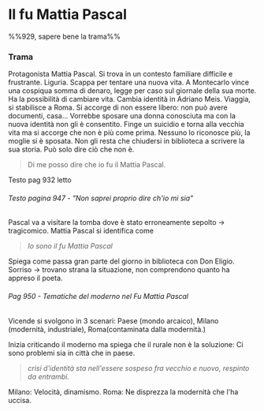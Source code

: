 # Il fu Mattia Pascal
%%929, sapere bene la trama%%

### Trama
Protagonista Mattia Pascal. Si trova in un contesto familiare difficile e frustrante. Liguria. 
Scappa per tentare una nuova vita. A Montecarlo vince una cospiqua somma di denaro, legge per caso sul giornale della sua morte. Ha la possibilità di cambiare vita. 
Cambia identità in Adriano Meis. Viaggia, si stabilisce a Roma. Si accorge di non essere libero: non può avere documenti, casa... Vorrebbe sposare una donna conosciuta ma con la nuova identità non gli è consentito. 
Finge un suicidio e torna alla vecchia vita ma si accorge che non è più come prima. Nessuno lo riconosce più, la moglie si è sposata. Non gli resta che chiudersi in biblioteca a scrivere la sua storia. Può solo dire ciò che non è. 

> Di me posso dire che io fu il Mattia Pascal. 

Testo pag 932 letto 

###### Testo pagina 947 - "Non saprei proprio dire ch'io mi sia"
Pascal va a visitare la tomba dove è stato erroneamente sepolto -> tragicomico. Mattia Pascal si identifica come 
> *Io sono il fu Mattia Pascal*

Spiega come passa gran parte del giorno in biblioteca con Don Eligio. 
Sorriso -> trovano strana la situazione, non comprendono quanto ha appreso il poeta. 

###### Pag 950 - Tematiche del moderno nel *Fu Mattia Pascal*
Vicende si svolgono in 3 scenari: Paese (mondo arcaico), Milano (modernità, industriale), Roma(contaminata dalla modernità.)

Inizia criticando il moderno ma spiega che il rurale non è la soluzione: Ci sono problemi sia in città che in paese. 
> *crisi d'identità sta nell'essere sospeso fra vecchio e nuovo, respinto da entrambi.*

Milano: Velocità, dinamismo. 
Roma: Ne disprezza la modernità che l'ha uccisa. 

